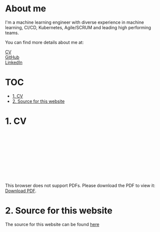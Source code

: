 # About me <!-- omit in toc -->

I'm a machine learning engineer with diverse experience in machine learning, CI/CD, Kubernetes, Agile/SCRUM and leading high performing teams.

You can find more details about me at:

[CV](https://isuru.ca/cv.pdf)  
[GitHub](https://github.com/isuruwg)  
[LinkedIn](https://www.linkedin.com/in/isurug/)

# TOC <!-- omit in toc -->

- [1. CV](#1-cv)
- [2. Source for this website](#2-source-for-this-website)

# 1. CV

<object data="https://isuru.ca/cv.pdf" type="application/pdf" width="700px" height="700px">
    <embed src="https://isuru.ca/cv.pdf">
        <p>This browser does not support PDFs. Please download the PDF to view it: <a href="https://isuru.ca/cv.pdf">Download PDF</a>.</p>
    </embed>
</object>

# 2. Source for this website

The source for this website can be found [here](https://github.com/isuruwg/personal-website) 


